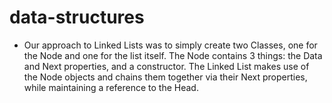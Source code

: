 # data-structures

- Our approach to Linked Lists was to simply create two Classes, one for the Node and one for the list itself. The Node contains 3 things: the Data and Next properties, and a constructor. The Linked List makes use of the Node objects and chains them together via their Next properties, while maintaining a reference to the Head.